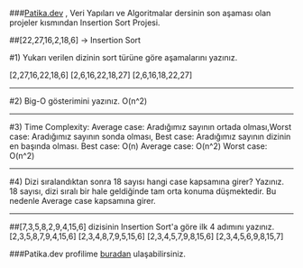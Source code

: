 ###[Patika.dev](https://www.patika.dev/tr) , Veri Yapıları ve Algoritmalar dersinin son aşaması olan projeler kısmından Insertion Sort Projesi.

##[22,27,16,2,18,6] -> Insertion Sort

#1) Yukarı verilen dizinin sort türüne göre aşamalarını yazınız.

[2,27,16,22,18,6]
[2,6,16,22,18,27]
[2,6,16,18,22,27]

----

#2) Big-O gösterimini yazınız.
O(n^2)

----

#3) Time Complexity: Average case: Aradığımız sayının ortada olması,Worst case: Aradığımız sayının sonda olması, Best case: Aradığımız sayının dizinin en başında olması.
Best case: O(n)
Average case: O(n^2)
Worst case: O(n^2)

----

#4) Dizi sıralandıktan sonra 18 sayısı hangi case kapsamına girer? Yazınız.
18 sayısı, dizi sıralı bir hale geldiğinde tam orta konuma düşmektedir. Bu nedenle Average case kapsamına girer.

-----

##[7,3,5,8,2,9,4,15,6] dizisinin Insertion Sort'a göre ilk 4 adımını yazınız.
[2,3,5,8,7,9,4,15,6]
[2,3,4,8,7,9,5,15,6]
[2,3,4,5,7,9,8,15,6]
[2,3,4,5,6,9,8,15,7]

###Patika.dev profilime [buradan](https://app.patika.dev/PourLa) ulaşabilirsiniz.
